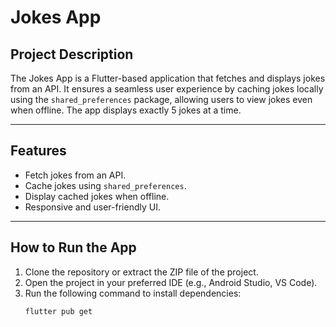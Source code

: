 # Jokes App

## Project Description
The Jokes App is a Flutter-based application that fetches and displays jokes from an API. It ensures a seamless user experience by caching jokes locally using the `shared_preferences` package, allowing users to view jokes even when offline. The app displays exactly 5 jokes at a time.

---

## Features
- Fetch jokes from an API.
- Cache jokes using `shared_preferences`.
- Display cached jokes when offline.
- Responsive and user-friendly UI.

---

## How to Run the App
1. Clone the repository or extract the ZIP file of the project.
2. Open the project in your preferred IDE (e.g., Android Studio, VS Code).
3. Run the following command to install dependencies:
   ```bash
   flutter pub get
